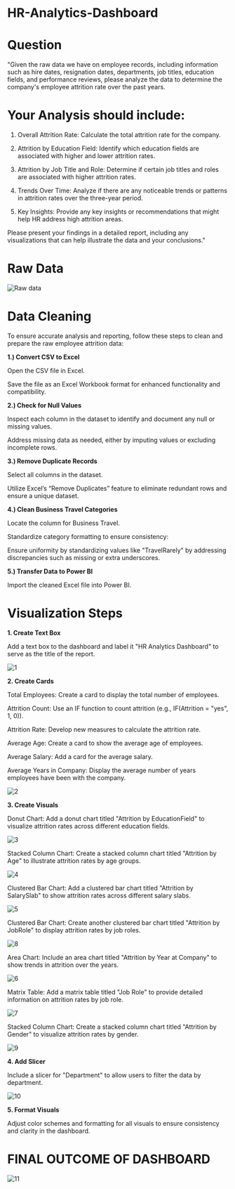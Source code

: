 # HR-Analytics-Dashboard
# Question
"Given the raw data we have on employee records, including information such as hire dates, resignation dates, departments, job titles, education fields, and performance reviews, please analyze the data to determine the company's employee attrition rate over the past years.

# Your Analysis should include:

1) Overall Attrition Rate: Calculate the total attrition rate for the company.

2) Attrition by Education Field: Identify which education fields are associated with higher and lower attrition rates.

3) Attrition by Job Title and Role: Determine if certain job titles and roles are associated with higher attrition rates.

4) Trends Over Time: Analyze if there are any noticeable trends or patterns in attrition rates over the three-year period.

5) Key Insights: Provide any key insights or recommendations that might help HR address high attrition areas.

Please present your findings in a detailed report, including any visualizations that can help illustrate the data and your conclusions."

# Raw Data

![Raw data](https://github.com/user-attachments/assets/475970cb-4684-49d3-a6c9-8484e0ea948c)

# Data Cleaning

To ensure accurate analysis and reporting, follow these steps to clean and prepare the raw employee attrition data:

**1.) Convert CSV to Excel**

Open the CSV file in Excel.

Save the file as an Excel Workbook format for enhanced functionality and compatibility.


**2.) Check for Null Values**

Inspect each column in the dataset to identify and document any null or missing values.

Address missing data as needed, either by imputing values or excluding incomplete rows.


**3.) Remove Duplicate Records**

Select all columns in the dataset.

Utilize Excel’s “Remove Duplicates” feature to eliminate redundant rows and ensure a unique dataset.

**4.) Clean Business Travel Categories**

Locate the column for Business Travel.

Standardize category formatting to ensure consistency:

Ensure uniformity by standardizing values like "TravelRarely" by addressing discrepancies such as missing or extra underscores.

**5.) Transfer Data to Power BI**

Import the cleaned Excel file into Power BI.

# Visualization Steps

**1. Create Text Box**

Add a text box to the dashboard and label it "HR Analytics Dashboard" to serve as the title of the report.

![1](https://github.com/user-attachments/assets/52b60f18-482b-4d45-9d72-d1b34084cca9)


**2. Create Cards**

Total Employees: Create a card to display the total number of employees.

Attrition Count: Use an IF function to count attrition (e.g., IF(Attrition = "yes", 1, 0)).

Attrition Rate: Develop new measures to calculate the attrition rate.

Average Age: Create a card to show the average age of employees.

Average Salary: Add a card for the average salary.

Average Years in Company: Display the average number of years employees have been with the company.

![2](https://github.com/user-attachments/assets/ab4d7df7-1117-4097-b6e5-38ab8625f1f5)

**3. Create Visuals**

Donut Chart: Add a donut chart titled "Attrition by EducationField" to visualize attrition rates across different education fields.

![3](https://github.com/user-attachments/assets/be256497-c2b5-4902-ab6c-688486252372)

Stacked Column Chart: Create a stacked column chart titled "Attrition by Age" to illustrate attrition rates by age groups.

![4](https://github.com/user-attachments/assets/36a8ad35-602d-433e-b782-7a2c52f7f746)

Clustered Bar Chart: Add a clustered bar chart titled "Attrition by SalarySlab" to show attrition rates across different salary slabs.

![5](https://github.com/user-attachments/assets/e2bf146e-bb98-47ba-af9c-b76cfe0d7744)


Clustered Bar Chart: Create another clustered bar chart titled "Attrition by JobRole" to display attrition rates by job roles.

![8](https://github.com/user-attachments/assets/a2e9ad01-9824-4bd5-9124-e1cdbf2eff38)

Area Chart: Include an area chart titled "Attrition by Year at Company" to show trends in attrition over the years.

![6](https://github.com/user-attachments/assets/3842d4c5-418f-4b5a-aa1d-9969b23275c7)

Matrix Table: Add a matrix table titled "Job Role" to provide detailed information on attrition rates by job role.

![7](https://github.com/user-attachments/assets/eec7fbed-9509-4aee-bed5-8e7793c7e604)

Stacked Column Chart: Create a stacked column chart titled "Attrition by Gender" to visualize attrition rates by gender.

![9](https://github.com/user-attachments/assets/dc8a5feb-157c-41ca-80d1-f9ce85c54425)

**4. Add Slicer**

Include a slicer for "Department" to allow users to filter the data by department.

![10](https://github.com/user-attachments/assets/acf63f59-bf87-4acd-b2b5-a5a0ec10403d)

**5. Format Visuals**

Adjust color schemes and formatting for all visuals to ensure consistency and clarity in the dashboard.

# FINAL OUTCOME OF DASHBOARD 

![11](https://github.com/user-attachments/assets/566ea471-92e7-47aa-8b8d-e07526bfa7ce)
